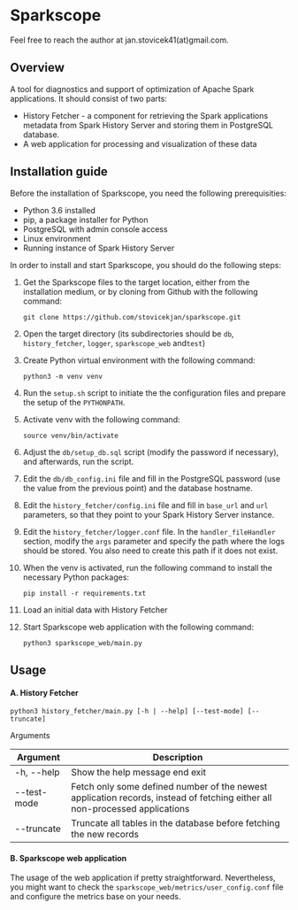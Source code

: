 # Sparkscope

Feel free to reach the author at jan.stovicek41(at)gmail.com.

## Overview

A tool for diagnostics and support of optimization of Apache Spark applications. It should consist of two parts:
* History Fetcher - a component for retrieving the Spark applications metadata from Spark History Server and storing them in PostgreSQL database.
* A web application for processing and visualization of these data

## Installation guide

Before the installation of Sparkscope, you need the following prerequisities:
* Python 3.6 installed
* pip, a package installer for Python
* PostgreSQL with admin console access
* Linux environment
* Running instance of Spark History Server

In order to install and start Sparkscope, you should do the following steps:

1. Get the Sparkscope files to the target location, either from the installation medium, or by cloning from Github with the following command:

    `git clone https://github.com/stovicekjan/sparkscope.git` 

2. Open the target directory (its subdirectories should be `db`, `history_fetcher`, `logger`, `sparkscope_web` and`test`)

3. Create Python virtual environment with the following command:

    `python3 -m venv venv` 

4. Run the `setup.sh` script to initiate the the configuration files and prepare the setup of the `PYTHONPATH`.

5. Activate venv with the following command:

    `source venv/bin/activate`

6. Adjust the `db/setup_db.sql` script (modify the password if necessary), and afterwards, run the script.

7. Edit the `db/db_config.ini` file and fill in the PostgreSQL password (use the value from the previous point) and the database hostname.

8. Edit the `history_fetcher/config.ini` file and fill in `base_url` and `url` parameters, so that they point to your Spark History Server instance.

9. Edit the `history_fetcher/logger.conf` file. In the `handler_fileHandler` section, modify the `args` parameter and specify the path where the logs should be stored. You also need to create this path if it does not exist.

10. When the venv is activated, run the following command to install the necessary Python packages:

    `pip install -r requirements.txt` 

11. Load an initial data with History Fetcher 

12. Start Sparkscope web application with the following command:

    `python3 sparkscope_web/main.py`

## Usage

#### A. History Fetcher

`python3 history_fetcher/main.py [-h | --help] [--test-mode] [--truncate]`

Arguments

 Argument  | Description 
---------- | -----------
-h, --help | Show the help message end exit
--test-mode| Fetch only some defined number of the newest application records, instead of fetching either all non-processed applications
--truncate | Truncate all tables in the database before fetching the new records


#### B. Sparkscope web application

The usage of the web application if pretty straightforward. Nevertheless, you might want to check the `sparkscope_web/metrics/user_config.conf` file and configure the metrics base on your needs.
